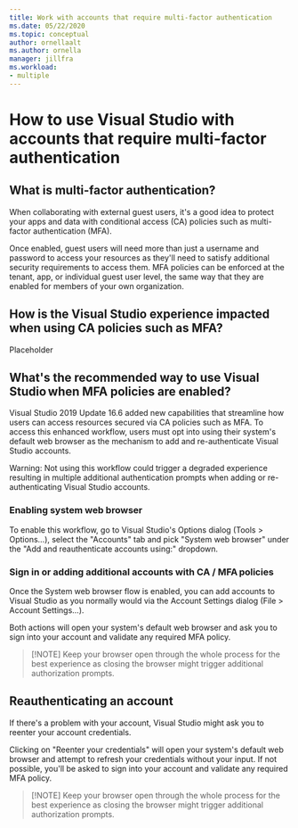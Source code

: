 ```yaml
---
title: Work with accounts that require multi-factor authentication
ms.date: 05/22/2020
ms.topic: conceptual
author: ornellaalt
ms.author: ornella
manager: jillfra
ms.workload:
- multiple
---
```

# How to use Visual Studio with accounts that require multi-factor authentication

## What is multi-factor authentication?
When collaborating with external guest users, it's a good idea to protect your apps and data with conditional access (CA) policies such as multi-factor authentication (MFA).  

Once enabled, guest users will need more than just a username and password to access your resources as they'll need to satisfy additional security requirements to access them. MFA policies can be enforced at the tenant, app, or individual guest user level, the same way that they are enabled for members of your own organization. 

## How is the Visual Studio experience impacted when using CA policies such as MFA? 
Placeholder 

## What's the recommended way to use Visual Studio when MFA policies are enabled? 
Visual Studio 2019 Update 16.6 added new capabilities that streamline how users can access resources secured via CA policies such as MFA. To access this enhanced workflow, users must opt into using their system's default web browser as the mechanism to add and re-authenticate Visual Studio accounts.  

Warning: Not using this workflow could trigger a degraded experience resulting in multiple additional authentication prompts when adding or re-authenticating Visual Studio accounts. 

### Enabling system web browser  

 

To enable this workflow, go to Visual Studio's Options dialog (Tools > Options…), select the "Accounts" tab and pick "System web browser" under the "Add and reauthenticate accounts using:" dropdown. 

 

 

### Sign in or adding additional accounts with CA / MFA policies 

 

Once the System web browser flow is enabled, you can add accounts to Visual Studio as you normally would via the Account Settings dialog (File > Account Settings…).   

 

 

 

 

Both actions will open your system's default web browser and ask you to sign into your account and validate any required MFA policy. 

 

> [!NOTE] Keep your browser open through the whole process for the best experience as closing the browser might trigger additional authorization prompts. 

 

## Reauthenticating an account  

 

If there's a problem with your account, Visual Studio might ask you to reenter your account credentials.  

 

 

Clicking on "Reenter your credentials" will open your system's default web browser and attempt to refresh your credentials without your input. If not possible, you'll be asked to sign into your account and validate any required MFA policy. 

 

> [!NOTE] Keep your browser open through the whole process for the best experience as closing the browser might trigger additional authorization prompts. 
